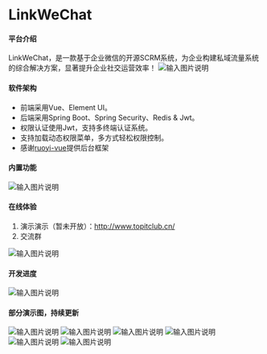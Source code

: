 # LinkWeChat

#### 平台介绍

LinkWeChat，是一款基于企业微信的开源SCRM系统，为企业构建私域流量系统的综合解决方案，显著提升企业社交运营效率！
![输入图片说明](https://images.gitee.com/uploads/images/2020/0825/144910_68578056_409467.png "屏幕截图.png")


#### 软件架构


- 前端采用Vue、Element UI。
- 后端采用Spring Boot、Spring Security、Redis & Jwt。
- 权限认证使用Jwt，支持多终端认证系统。
- 支持加载动态权限菜单，多方式轻松权限控制。
- 感谢[ruoyi-vue](https://gitee.com/y_project/RuoYi-Vue)提供后台框架

#### 内置功能


![输入图片说明](https://images.gitee.com/uploads/images/2020/0825/145413_3a0cab42_409467.png "屏幕截图.png")

#### 在线体验


1. 演示演示（暂未开放）：http://www.topitclub.cn/
2. 交流群

![输入图片说明](https://images.gitee.com/uploads/images/2020/0924/140420_fb631f6a_409467.png "屏幕截图.png")

#### 开发进度

![输入图片说明](https://images.gitee.com/uploads/images/2020/1015/095236_c808865f_409467.png "屏幕截图.png")

#### 部分演示图，持续更新
![输入图片说明](https://images.gitee.com/uploads/images/2020/1014/092211_447d288e_409467.png "屏幕截图.png")
![输入图片说明](https://images.gitee.com/uploads/images/2020/1014/092227_74c199cf_409467.png "屏幕截图.png")
![输入图片说明](https://images.gitee.com/uploads/images/2020/1014/092322_df5e338b_409467.png "屏幕截图.png")
![输入图片说明](https://images.gitee.com/uploads/images/2020/1014/092306_99975664_409467.png "屏幕截图.png")
![输入图片说明](https://images.gitee.com/uploads/images/2020/1014/092338_503e44f7_409467.png "屏幕截图.png")
![输入图片说明](https://images.gitee.com/uploads/images/2020/1014/092358_e465cb54_409467.png "屏幕截图.png")





